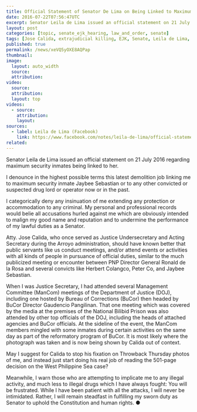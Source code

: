 ```yaml
---
title: Official Statement of Senator De Lima on Being Linked to Maximum Security Inmates
date: 2016-07-22T07:56:47UTC
excerpt: Senator Leila de Lima issued an official statement on 21 July 2016 regarding maximum security inmates being linked to her when she was the former Department of Justice secretary.
layout: post
categories: [topic, senate_ejk_hearing, law_and_order, senate]
tags: [Jose Calida, extrajudicial killing, EJK, Senate, Leila de Lima, Senate]
published: true
permalink: /news/xeVQ5yOXE8AQPap
thumbnail:
image:
  layout: auto_width
  source: 
  attribution: 
video:
  source: 
  attribution: 
  layout: top
videos:
  - source: 
    attribution: 
    layout: 
sources:
  - label: Leila de Lima (Facebook)
    link: https://www.facebook.com/notes/leila-de-lima/official-statement-of-sen-leila-m-de-lima-21-july-2016/1819922354904978
related:
---
```


Senator Leila de Lima issued an official statement on 21 July 2016 regarding maximum security inmates being linked to her.

I denounce in the highest possible terms this latest demolition job linking me to maximum security inmate Jaybee Sebastian or to any other convicted or suspected drug lord or operator now or in the past.

I categorically deny any insinuation of me extending any protection or accommodation to any criminal. My personal and professional records would belie all accusations hurled against me which are obviously intended to malign my good name and reputation and to undermine the performance of my lawful duties as a Senator.

Atty. Jose Calida, who once served as Justice Undersecretary and Acting Secretary during the Arroyo administration, should have known better that public servants like us conduct meetings, and/or attend events or activities with all kinds of people in pursuance of official duties, similar to the much publicized meeting or encounter between PNP Director General Ronald de la Rosa and several convicts like Herbert Colangco, Peter Co, and Jaybee Sebastian.

When I was Justice Secretary, I had attended several Management Committee (ManCom) meetings of the Department of Justice (DOJ), including one hosted by Bureau of Corrections (BuCor) then headed by BuCor Director Gaudencio Pangilinan. That one meeting which was covered by the media at the premises of the National Bilibid Prison was also attended by other top officials of the DOJ, including the heads of attached agencies and BuCor officials. At the sideline of the event, the ManCom members mingled with some inmates during certain activities on the same day as part of the reformatory program of BuCor. It is most likely where the photograph was taken and is now being shown by Calida out of context.

May I suggest for Calida to stop his fixation on Throwback Thursday photos of me, and instead just start doing his real job of reading the 501-page decision on the West Philippine Sea case?

Meanwhile, I warn those who are attempting to implicate me to any illegal activity, and much less to illegal drugs which I have always fought: You will be frustrated. While I have been patient with all the attacks, I will never be intimidated. Rather, I will remain steadfast in fulfilling my sworn duty as Senator to uphold the Constitution and human rights.
&#x25cf;

